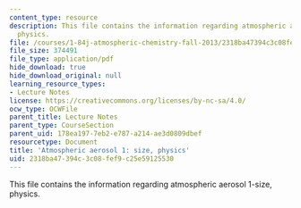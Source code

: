 ```yaml
---
content_type: resource
description: This file contains the information regarding atmospheric aerosol 1-size,
  physics.
file: /courses/1-84j-atmospheric-chemistry-fall-2013/2318ba47394c3c08fef9c25e59125530_MIT1_84JF13_Lec17_arosls.pdf
file_size: 374491
file_type: application/pdf
hide_download: true
hide_download_original: null
learning_resource_types:
- Lecture Notes
license: https://creativecommons.org/licenses/by-nc-sa/4.0/
ocw_type: OCWFile
parent_title: Lecture Notes
parent_type: CourseSection
parent_uid: 178ea197-7eb2-e787-a214-ae3d0809dbef
resourcetype: Document
title: 'Atmospheric aerosol 1: size, physics'
uid: 2318ba47-394c-3c08-fef9-c25e59125530
---
```

This file contains the information regarding atmospheric aerosol 1-size, physics.